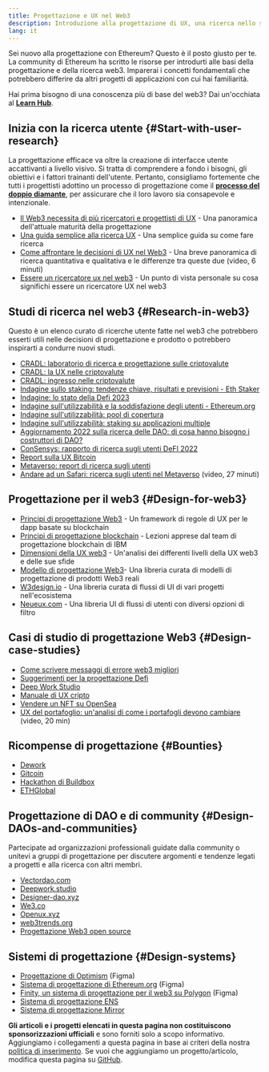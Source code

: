 ```yaml
---
title: Progettazione e UX nel Web3
description: Introduzione alla progettazione di UX, una ricerca nello spazio web3 e in Ethereum
lang: it
---
```


Sei nuovo alla progettazione con Ethereum? Questo è il posto giusto per te. La community di Ethereum ha scritto le risorse per introdurti alle basi della progettazione e della ricerca web3. Imparerai i concetti fondamentali che potrebbero differire da altri progetti di applicazioni con cui hai familiarità.

Hai prima bisogno di una conoscenza più di base del web3? Dai un'occhiata al [**Learn Hub**](/learn/).

## Inizia con la ricerca utente {#Start-with-user-research}

La progettazione efficace va oltre la creazione di interfacce utente accattivanti a livello visivo. Si tratta di comprendere a fondo i bisogni, gli obiettivi e i fattori trainanti dell'utente. Pertanto, consigliamo fortemente che tutti i progettisti adottino un processo di progettazione come il [**processo del doppio diamante**](<https://en.wikipedia.org/wiki/Double_Diamond_(design_process_model)>), per assicurare che il loro lavoro sia consapevole e intenzionale.

- [Il Web3 necessita di più ricercatori e progettisti di UX](https://akasha.org/blog/2022/10/11/akasha-conversation-09-web3-ux-researchers-and-designers) - Una panoramica dell'attuale maturità della progettazione
- [Una guida semplice alla ricerca UX](https://uxplanet.org/a-complete-guide-to-ux-research-for-web-3-0-products-d6bead20ebb1) - Una semplice guida su come fare ricerca
- [Come affrontare le decisioni di UX nel Web3](https://archive.devcon.org/archive/watch/6/data-empathy-how-to-approach-ux-decisions-in-web3/) - Una breve panoramica di ricerca quantitativa e qualitativa e le differenze tra queste due (video, 6 minuti)
- [Essere un ricercatore ux nel web3](https://medium.com/@georgia.rakusen/what-its-like-being-a-user-researcher-in-web3-6a4bcc096849) - Un punto di vista personale su cosa significhi essere un ricercatore UX nel web3

## Studi di ricerca nel web3 {#Research-in-web3}

Questo è un elenco curato di ricerche utente fatte nel web3 che potrebbero esserti utili nelle decisioni di progettazione e prodotto o potrebbero inspirarti a condurre nuovi studi.

- [CRADL: laboratorio di ricerca e progettazione sulle criptovalute](https://project-cradl.notion.site/Crypto-Research-and-Design-Lab-50a7127f34ed4c88ad95c7cedf7fbe36)
- [CRADL: la UX nelle criptovalute](https://docs.google.com/presentation/d/1s2OPSH5sMJzxRYaJSSRTe8W2iIoZx0PseIV-WeZWD1s/edit?usp=sharing)
- [CRADL: ingresso nelle criptovalute](https://docs.google.com/presentation/d/1R9nFuzA-R6SxaGCKhoMbE4Vxe0JxQSTiHXind3LVq_w/edit?usp=sharing)
- [Indagine sullo staking: tendenze chiave, risultati e previsioni - Eth Staker](https://lookerstudio.google.com/u/0/reporting/cafcee00-e1af-4148-bae8-442a88ac75fa/page/p_ja2srdhh2c?s=hmbTWDh9hJo)
- [Indagine: lo stato della Defi 2023](https://stateofdefi.org/)
- [Indagine sull'utilizzabilità e la soddisfazione degli utenti - Ethereum.org](https://lookerstudio.google.com/reporting/0a189a7c-a890-40db-a5c6-009db52c81c9)
- [Indagine sull'utilizzabilità: pool di copertura](https://github.com/threshold-network/UX-User-Research/tree/main/Keep%20Coverage%20Pool)
- [Indagine sull'utilizzabilità: staking su applicazioni multiple](<https://github.com/threshold-network/UX-User-Research/blob/main/Multi-App%20Staking%20(MAS)/iterative-user-study/MAS%20Iterative%20User%20Study.pdf>)
- [Aggiornamento 2022 sulla ricerca delle DAO: di cosa hanno bisogno i costruttori di DAO?](https://blog.aragon.org/2022-dao-research-update/)
- [ConSensys: rapporto di ricerca sugli utenti DeFI 2022](https://cdn2.hubspot.net/hubfs/4795067/ConsenSys%20Codefi-Defi%20User%20ResearchReport.pdf)
- [Report sulla UX Bitcoin](https://github.com/patestevao/BitcoinUX-report/blob/master/report.md)
- [Metaverso: report di ricerca sugli utenti](https://www.politico.com/f/?id=00000187-7685-d820-a7e7-7e85d1420000)
- [Andare ad un Safari: ricerca sugli utenti nel Metaverso](https://archive.devcon.org/archive/watch/6/going-on-safari-researching-users-in-the-metaverse/?tab=YouTube) (video, 27 minuti)

## Progettazione per il web3 {#Design-for-web3}

- [Principi di progettazione Web3](https://medium.com/@lyricalpolymath/web3-design-principles-f21db2f240c1) - Un framework di regole di UX per le dapp basate su blockchain
- [Principi di progettazione blockchain](https://medium.com/design-ibm/blockchain-design-principles-599c5c067b6e) - Lezioni apprese dal team di progettazione blockchain di IBM
- [Dimensioni della UX web3](https://uxdesign.cc/the-levels-of-web3-user-experience-4f2ad113e37d) - Un'analisi dei differenti livelli della UX web3 e delle sue sfide
- [Modello di progettazione Web3](https://www.web3designpatterns.io/)- Una libreria curata di modelli di progettazione di prodotti Web3 reali
- [W3design.io](https://w3design.io/) - Una libreria curata di flussi di UI di vari progetti nell'ecosistema
- [Neueux.com](https://neueux.com/apps) - Una libreria UI di flussi di utenti con diversi opzioni di filtro

## Casi di studio di progettazione Web3 {#Design-case-studies}

- [Come scrivere messaggi di errore web3 migliori](https://medium.com/@JonCrabb/how-to-design-better-web3-error-messages-bd96e12fa582)
- [Suggerimenti per la progettazione Defi](https://medium.com/@JonCrabb/defi-design-tips-vol-12-8600f4374714)
- [Deep Work Studio](https://deepwork.studio/case-studies/)
- [Manuale di UX cripto](https://www.cryptouxhandbook.com/)
- [Vendere un NFT su OpenSea](https://builtformars.com/case-studies/opensea)
- [UX del portafoglio: un'analisi di come i portafogli devono cambiare](https://www.youtube.com/watch?v=oTpuxYj8JWI&ab_channel=ETHDenver) (video, 20 min)

## Ricompense di progettazione {#Bounties}

- [Dework](https://app.dework.xyz/bounties)
- [Gitcoin](https://bounties.gitcoin.co/explorer)
- [Hackathon di Buildbox](https://gitcoin.co/hackathons)
- [ETHGlobal](https://ethglobal.com/)

## Progettazione di DAO e di community {#Design-DAOs-and-communities}

Partecipate ad organizzazioni professionali guidate dalla community o unitevi a gruppi di progettazione per discutere argomenti e tendenze legati a progetti e alla ricerca con altri membri.

- [Vectordao.com](https://vectordao.com/)
- [Deepwork.studio](https://www.deepwork.studio/)
- [Designer-dao.xyz](https://www.designer-dao.xyz/)
- [We3.co](https://we3.co/)
- [Openux.xyz](https://openux.xyz/about)
- [web3trends.org](https://web3trends.org/)
- [Progettazione Web3 open source](https://www.web3designers.org/)

## Sistemi di progettazione {#Design-systems}

- [Progettazione di Optimism](https://www.figma.com/@optimism) (Figma)
- [Sistema di progettazione di Ethereum.org](https://www.figma.com/@ethdotorg) (Figma)
- [Finity, un sistema di progettazione per il web3 su Polygon](https://finity.polygon.technology/) (Figma)
- [Sistema di progettazione ENS](https://thorin.ens.domains/)
- [Sistema di progettazione Mirror](https://degen-xyz.vercel.app/)

**Gli articoli e i progetti elencati in questa pagina non costituiscono sponsorizzazioni ufficiali** e sono forniti solo a scopo informativo. Aggiungiamo i collegamenti a questa pagina in base ai criteri della nostra [politica di inserimento](/contributing/design/adding-design-resources). Se vuoi che aggiungiamo un progetto/articolo, modifica questa pagina su [GitHub](https://github.com/ethereum/ethereum-org-website/blob/dev/src/content/developers/docs/design-and-ux/index.md).
